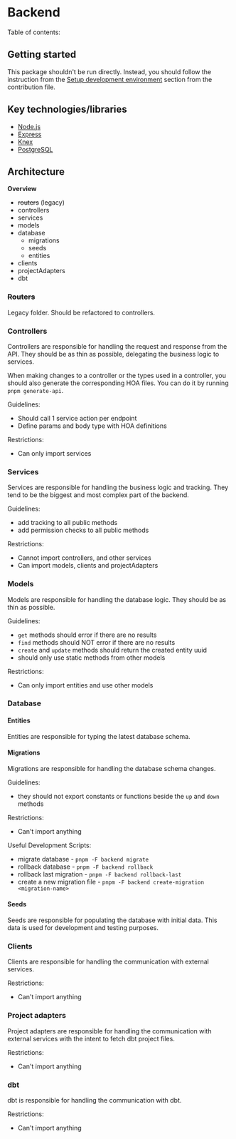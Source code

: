 # Backend

Table of contents:

## Getting started

This package shouldn't be run directly. Instead, you should follow the instruction from
the [Setup development environment](../../.github/CONTRIBUTING.md#setup-development-environment)
section from the contribution file.

## Key technologies/libraries

- [Node.js](https://nodejs.org/en/)
- [Express](https://expressjs.com/)
- [Knex](http://knexjs.org/)
- [PostgreSQL](https://www.postgresql.org/)

## Architecture

**Overview**

- ~~routers~~ (legacy)
- controllers
- services
- models
- database
    - migrations
    - seeds
    - entities
- clients
- projectAdapters
- dbt

### ~~Routers~~

Legacy folder. Should be refactored to controllers.

### Controllers

Controllers are responsible for handling the request and response from the API. They should
be as thin as possible, delegating the business logic to services.

When making changes to a controller or the types used in a controller, you should also generate the
corresponding HOA files. You can do it by running `pnpm generate-api`.

Guidelines:

- Should call 1 service action per endpoint
- Define params and body type with HOA definitions

Restrictions:

- Can only import services

### Services

Services are responsible for handling the business logic and tracking. They tend to be the biggest and most complex part
of the backend.

Guidelines:

- add tracking to all public methods
- add permission checks to all public methods

Restrictions:

- Cannot import controllers, and other services
- Can import models, clients and projectAdapters

### Models

Models are responsible for handling the database logic. They should be as thin as possible.

Guidelines:

- `get` methods should error if there are no results
- `find` methods should NOT error if there are no results
- `create` and `update` methods should return the created entity uuid
- should only use static methods from other models

Restrictions:

- Can only import entities and use other models

### Database

#### Entities

Entities are responsible for typing the latest database schema.

#### Migrations

Migrations are responsible for handling the database schema changes.

Guidelines:

- they should not export constants or functions beside the `up` and `down` methods

Restrictions:

- Can't import anything

Useful Development Scripts:

- migrate database - `pnpm -F backend migrate`
- rollback database - `pnpm -F backend rollback`
- rollback last migration - `pnpm -F backend rollback-last`
- create a new migration file - `pnpm -F backend create-migration <migration-name>`

#### Seeds

Seeds are responsible for populating the database with initial data.
This data is used for development and testing purposes.

### Clients

Clients are responsible for handling the communication with external services.

Restrictions:

- Can't import anything

### Project adapters

Project adapters are responsible for handling the communication with external services with the intent to fetch dbt
project files.

Restrictions:

- Can't import anything

### dbt

dbt is responsible for handling the communication with dbt.

Restrictions:

- Can't import anything

